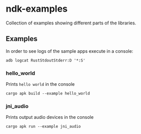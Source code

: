 # ndk-examples

Collection of examples showing different parts of the libraries.

## Examples

In order to see logs of the sample apps execute in a console:
```
adb logcat RustStdoutStderr:D '*:S'
```

### hello_world

Prints `hello world` in the console

```
cargo apk build --example hello_world
```

### jni_audio

Prints output audio devices in the console

```
cargo apk run --example jni_audio
```

